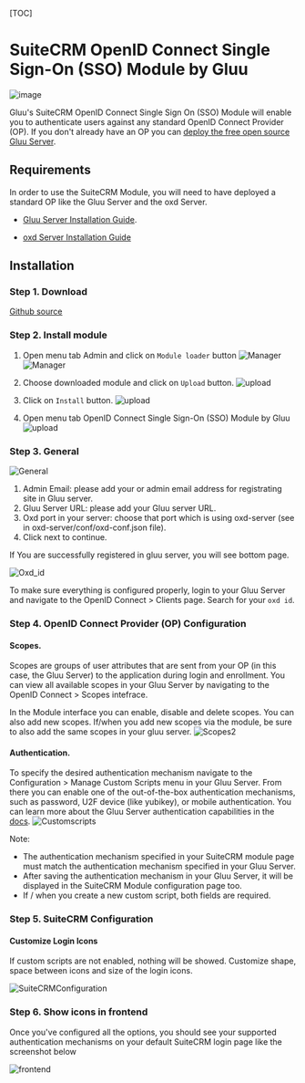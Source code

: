 [TOC]

# SuiteCRM  OpenID Connect Single Sign-On (SSO) Module by Gluu

![image](https://raw.githubusercontent.com/GluuFederation/gluu-sso-SuiteCRM-module/master/plugin.jpg)

Gluu's SuiteCRM OpenID Connect Single Sign On (SSO) Module will enable you to authenticate users against any standard OpenID Connect Provider (OP). If you don't already have an OP you can [deploy the free open source Gluu Server](https://gluu.org/docs/deployment).  

## Requirements
In order to use the SuiteCRM Module, you will need to have deployed a standard OP like the Gluu Server and the oxd Server.

* [Gluu Server Installation Guide](https://www.gluu.org/docs/deployment/).

* [oxd Server Installation Guide](https://oxd.gluu.org/docs/oxdserver/install/)


## Installation

### Step 1. Download

[Github source](https://github.com/GluuFederation/gluu-sso-SuiteCRM-module/blob/master/SuiteCRM_gluu_sso_2.4.4.zip?raw=true)

### Step 2. Install module

1. Open menu tab Admin and click on ```Module loader``` button
![Manager](https://raw.githubusercontent.com/GluuFederation/gluu-sso-SuiteCRM-module/master/docu/1.png) 
![Manager](https://raw.githubusercontent.com/GluuFederation/gluu-sso-SuiteCRM-module/master/docu/2.png) 

2. Choose downloaded module and click on ```Upload``` button. 
![upload](https://raw.githubusercontent.com/GluuFederation/gluu-sso-SuiteCRM-module/master/docu/d3.png) 

3. Click on ```Install``` button. 
![upload](https://raw.githubusercontent.com/GluuFederation/gluu-sso-SuiteCRM-module/master/docu/d4.png) 

4. Open menu tab OpenID Connect Single Sign-On (SSO) Module by Gluu 
![upload](https://raw.githubusercontent.com/GluuFederation/gluu-sso-SuiteCRM-module/master/docu/d5.png) 

### Step 3. General

![General](https://raw.githubusercontent.com/GluuFederation/gluu-sso-SuiteCRM-module/master/docu/d6.png)  

1. Admin Email: please add your or admin email address for registrating site in Gluu server.
2. Gluu Server URL: please add your Gluu server URL.
3. Oxd port in your server: choose that port which is using oxd-server (see in oxd-server/conf/oxd-conf.json file).
4. Click next to continue.

If You are successfully registered in gluu server, you will see bottom page.

![Oxd_id](https://raw.githubusercontent.com/GluuFederation/gluu-sso-SuiteCRM-module/master/docu/d7.png)

To make sure everything is configured properly, login to your Gluu Server and navigate to the OpenID Connect > Clients page. Search for your `oxd id`.

### Step 4. OpenID Connect Provider (OP) Configuration

#### Scopes.
Scopes are groups of user attributes that are sent from your OP (in this case, the Gluu Server) to the application during login and enrollment. You can view all available scopes in your Gluu Server by navigating to the OpenID Connect > Scopes intefrace. 

In the Module interface you can enable, disable and delete scopes. You can also add new scopes. If/when you add new scopes via the module, be sure to also add the same scopes in your gluu server. 
![Scopes2](https://raw.githubusercontent.com/GluuFederation/gluu-sso-SuiteCRM-module/master/docu/d9.png) 

#### Authentication.
To specify the desired authentication mechanism navigate to the Configuration > Manage Custom Scripts menu in your Gluu Server. From there you can enable one of the out-of-the-box authentication mechanisms, such as password, U2F device (like yubikey), or mobile authentication. You can learn more about the Gluu Server authentication capabilities in the [docs](https://gluu.org/docs/multi-factor/intro/).
![Customscripts](https://raw.githubusercontent.com/GluuFederation/gluu-sso-SuiteCRM-module/master/docu/d10.png)  

Note:    
- The authentication mechanism specified in your SuiteCRM module page must match the authentication mechanism specified in your Gluu Server.     
- After saving the authentication mechanism in your Gluu Server, it will be displayed in the SuiteCRM Module configuration page too.      
- If / when you create a new custom script, both fields are required. 

### Step 5. SuiteCRM Configuration

#### Customize Login Icons
 
If custom scripts are not enabled, nothing will be showed. Customize shape, space between icons and size of the login icons.

![SuiteCRMConfiguration](https://raw.githubusercontent.com/GluuFederation/gluu-sso-SuiteCRM-module/master/docu/d11.png)  

### Step 6. Show icons in frontend

Once you've configured all the options, you should see your supported authentication mechanisms on your default SuiteCRM login page like the screenshot below

![frontend](https://raw.githubusercontent.com/GluuFederation/gluu-sso-SuiteCRM-module/master/docu/d12.png) 
